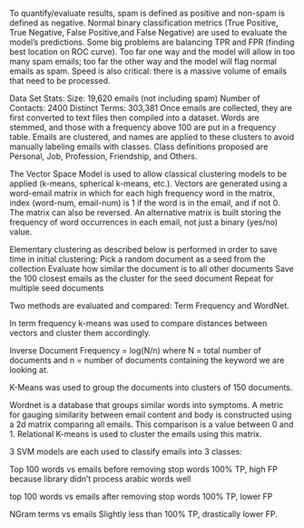 ﻿To quantify/evaluate results, spam is defined as positive and non-spam is defined as negative. Normal binary classification metrics (True Positive, True Negative, False Positive,and  False Negative) are used to evaluate the model’s predictions. Some big problems are balancing TPR and FPR (finding best location on ROC curve). Too far one way and the model will allow in too many spam emails; too far the other way and the model will flag normal emails as spam. Speed is also critical: there is a massive volume of emails that need to be processed. 


Data Set Stats:
        Size: 19,620 emails (not including spam)
        Number of Contacts: 2400
        Distinct Terms: 303,381
Once emails are collected, they are first converted to text files then compiled into a dataset. Words are stemmed, and those with a frequency above 100 are put in a frequency table. Emails are clustered, and names are applied to these clusters to avoid manually labeling emails with classes. Class definitions proposed are Personal, Job, Profession, Friendship, and Others. 


The Vector Space Model is used to allow classical clustering models to be applied (k-means, spherical k-means, etc.). Vectors are generated using a word-email matrix in which for each high frequency word in the matrix, index (word-num, email-num) is 1 if the word is in the email, and if not 0. The matrix can also be reversed. An alternative matrix is built storing the frequency of word occurrences in each email, not just a binary (yes/no) value. 


Elementary clustering as described below is performed in order to save time in initial clustering: 
        Pick a random document as a seed from the collection
        Evaluate how similar the document is to all other documents 
        Save the 100 closest emails as the cluster for the seed document
        Repeat for multiple seed documents


Two methods are evaluated and compared: Term Frequency and WordNet. 


In term frequency k-means was used to compare distances between vectors and cluster them accordingly. 


Inverse Document Frequency = log(N/n) where N = total number of documents and n = number of documents containing the keyword we are looking at.


K-Means was used to group the documents into clusters of 150 documents. 




Wordnet is a database that groups similar words into symptoms. A metric for gauging similarity between email content and body is constructed using a 2d matrix comparing all emails. This comparison is a value between 0 and 1. Relational K-means is used to cluster the emails using this matrix. 


3 SVM models are each used to classify emails into 3 classes: 


Top 100 words vs emails before removing stop words
        100% TP, high FP because library didn’t process arabic words well


top 100 words vs emails after removing stop words
        100% TP, lower FP


NGram terms vs emails
        Slightly less than 100% TP, drastically lower FP.
